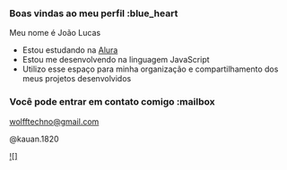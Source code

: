 ### Boas vindas ao meu perfil :blue_heart

Meu nome é João Lucas 

- Estou estudando na [Alura](https://www.alura.com.br)
- Estou me desenvolvendo na linguagem JavaScript
- Utilizo esse espaço para minha organização e compartilhamento dos meus projetos desenvolvidos

### Você pode entrar em contato comigo :mailbox

wolfftechno@gmail.com

@kauan.1820

[![]](https://tenor.com/pt-BR/view/mujikcboro-seriymujik-gif-24361533)
